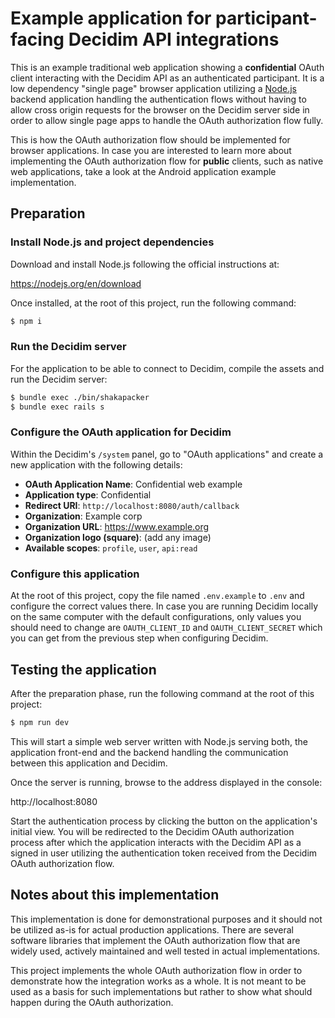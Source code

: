 # Example application for participant-facing Decidim API integrations

This is an example traditional web application showing a **confidential** OAuth
client interacting with the Decidim API as an authenticated participant. It is a
low dependency "single page" browser application utilizing a
[Node.js](https://nodejs.org/) backend application handling the authentication
flows without having to allow cross origin requests for the browser on the
Decidim server side in order to allow single page apps to handle the OAuth
authorization flow fully.

This is how the OAuth authorization flow should be implemented for browser
applications. In case you are interested to learn more about implementing the
OAuth authorization flow for **public** clients, such as native web
applications, take a look at the Android application example implementation.

## Preparation

### Install Node.js and project dependencies

Download and install Node.js following the official instructions at:

https://nodejs.org/en/download

Once installed, at the root of this project, run the following command:

```bash
$ npm i
```

### Run the Decidim server

For the application to be able to connect to Decidim, compile the assets and run
the Decidim server:

```bash
$ bundle exec ./bin/shakapacker
$ bundle exec rails s
```

### Configure the OAuth application for Decidim

Within the Decidim's `/system` panel, go to "OAuth applications" and create a
new application with the following details:

- **OAuth Application Name**: Confidential web example
- **Application type**: Confidential
- **Redirect URI**: `http://localhost:8080/auth/callback`
- **Organization**: Example corp
- **Organization URL**: https://www.example.org
- **Organization logo (square)**: (add any image)
- **Available scopes**: `profile`, `user`, `api:read`

### Configure this application

At the root of this project, copy the file named `.env.example` to `.env` and
configure the correct values there. In case you are running Decidim locally on
the same computer with the default configurations, only values you should need
to change are `OAUTH_CLIENT_ID` and `OAUTH_CLIENT_SECRET` which you can get from
the previous step when configuring Decidim.

## Testing the application

After the preparation phase, run the following command at the root of this
project:

```bash
$ npm run dev
```

This will start a simple web server written with Node.js serving both, the
application front-end and the backend handling the communication between this
application and Decidim.

Once the server is running, browse to the address displayed in the console:

http://localhost:8080

Start the authentication process by clicking the button on the application's
initial view. You will be redirected to the Decidim OAuth authorization process
after which the application interacts with the Decidim API as a signed in user
utilizing the authentication token received from the Decidim OAuth authorization
flow.

## Notes about this implementation

This implementation is done for demonstrational purposes and it should not be
utilized as-is for actual production applications. There are several software
libraries that implement the OAuth authorization flow that are widely used,
actively maintained and well tested in actual implementations.

This project implements the whole OAuth authorization flow in order to
demonstrate how the integration works as a whole. It is not meant to be used as
a basis for such implementations but rather to show what should happen during
the OAuth authorization.
